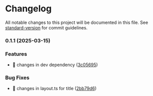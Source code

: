 # Changelog

All notable changes to this project will be documented in this file. See [standard-version](https://github.com/conventional-changelog/standard-version) for commit guidelines.

### 0.1.1 (2025-03-15)


### Features

* :hammer: changes in dev dependency ([3c05695](https://github.com/pennhealthdev/ezyscribe-landing/commit/3c056951bf4137306aa995db0cfa3f4675225007))


### Bug Fixes

* :memo: changes in layout.ts for title ([2bb79d6](https://github.com/pennhealthdev/ezyscribe-landing/commit/2bb79d6490e7263f31831fc3b24486fe7e2d736d))
